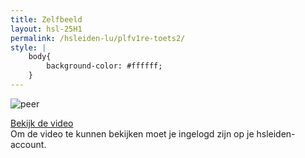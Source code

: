 ```yaml
---
title: Zelfbeeld
layout: hsl-25H1
permalink: /hsleiden-lu/plfv1re-toets2/
style: |
    body{
        background-color: #ffffff;
    }
---
```

![peer](https://www.veggipedia.nl/assets/Uploads/Products/1667de63a9/Conference-peer-fruit-veggipedia.jpg)

<a href="https://hogeschoolleiden-my.sharepoint.com/personal/s1152142_student_hsleiden_nl/_layouts/15/guestaccess.aspx?share=ETkc3DjX6LBLptHCun1BACYBYT6Th4CpR-295wuacYH3mw&nav=eyJyZWZlcnJhbEluZm8iOnsicmVmZXJyYWxBcHAiOiJPbmVEcml2ZUZvckJ1c2luZXNzIiwicmVmZXJyYWxBcHBQbGF0Zm9ybSI6IldlYiIsInJlZmVycmFsTW9kZSI6InZpZXciLCJyZWZlcnJhbFZpZXciOiJNeUZpbGVzTGlua0NvcHkifX0&e=nUZzn0" class="button-fw">Bekijk de video</a><br>
Om de video te kunnen bekijken moet je ingelogd zijn op je hsleiden-account.
